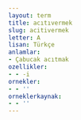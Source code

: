 ```yaml
---
layout: term
title: acıtıvermek
slug: acitivermek
letter: A
lisan: Türkçe
anlamlar:
- Çabucak acıtmak
ozellikler:
- - -i
ornekler:
- - ''
orneklerkaynak:
- - ''
---
```

